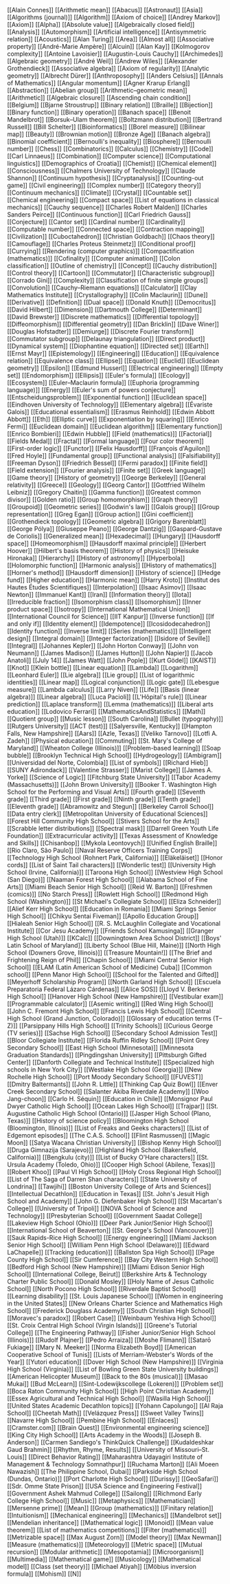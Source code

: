 [[Alain Connes]]
[[Arithmetic mean]]
[[Abacus]]
[[Astronaut]]
[[Asia]]
[[Algorithms (journal)]]
[[Algorithm]]
[[Axiom of choice]]
[[Andrey Markov]]
[[Axiom]]
[[Alpha]]
[[Absolute value]]
[[Algebraically closed field]]
[[Analysis]]
[[Automorphism]]
[[Artificial intelligence]]
[[Antisymmetric relation]]
[[Acoustics]]
[[Alan Turing]]
[[Area]]
[[Almost all]]
[[Associative property]]
[[André-Marie Ampère]]
[[Alcuin]]
[[Alan Kay]]
[[Kolmogorov complexity]]
[[Antoine Lavoisier]]
[[Augustin-Louis Cauchy]]
[[Archimedes]]
[[Algebraic geometry]]
[[André Weil]]
[[Andrew Wiles]]
[[Alexander Grothendieck]]
[[Associative algebra]]
[[Axiom of regularity]]
[[Analytic geometry]]
[[Albrecht Dürer]]
[[Anthroposophy]]
[[Anders Celsius]]
[[Annals of Mathematics]]
[[Angular momentum]]
[[Agner Krarup Erlang]]
[[Abstraction]]
[[Abelian group]]
[[Arithmetic–geometric mean]]
[[Arithmetic]]
[[Algebraic closure]]
[[Ascending chain condition]]
[[Belgium]]
[[Bjarne Stroustrup]]
[[Binary relation]]
[[Braille]]
[[Bijection]]
[[Binary function]]
[[Binary operation]]
[[Banach space]]
[[Benoit Mandelbrot]]
[[Borsuk–Ulam theorem]]
[[Boltzmann distribution]]
[[Bertrand Russell]]
[[Bill Schelter]]
[[Bioinformatics]]
[[Borel measure]]
[[Bilinear map]]
[[Beauty]]
[[Brownian motion]]
[[Bronze Age]]
[[Banach algebra]]
[[Binomial coefficient]]
[[Bernoulli's inequality]]
[[Biosphere]]
[[Bernoulli number]]
[[Chess]]
[[Combinatorics]]
[[Calculus]]
[[Chemistry]]
[[Code]]
[[Carl Linnaeus]]
[[Combination]]
[[Computer science]]
[[Computational linguistics]]
[[Demographics of Croatia]]
[[Chemist]]
[[Chemical element]]
[[Consciousness]]
[[Chalmers University of Technology]]
[[Claude Shannon]]
[[Continuum hypothesis]]
[[Cryptanalysis]]
[[Counting-out game]]
[[Civil engineering]]
[[Complex number]]
[[Category theory]]
[[Continuum mechanics]]
[[Climate]]
[[Crystal]]
[[Countable set]]
[[Chemical engineering]]
[[Compact space]]
[[List of equations in classical mechanics]]
[[Cauchy sequence]]
[[Charles Robert Malden]]
[[Charles Sanders Peirce]]
[[Continuous function]]
[[Carl Friedrich Gauss]]
[[Conjecture]]
[[Cantor set]]
[[Cardinal number]]
[[Cardinality]]
[[Computable number]]
[[Connected space]]
[[Contraction mapping]]
[[Civilization]]
[[Cuboctahedron]]
[[Christian Goldbach]]
[[Chaos theory]]
[[Camouflage]]
[[Charles Proteus Steinmetz]]
[[Conditional proof]]
[[Currying]]
[[Rendering (computer graphics)]]
[[Compactification (mathematics)]]
[[Cofinality]]
[[Computer animation]]
[[Colon classification]]
[[Outline of chemistry]]
[[Concept]]
[[Cauchy distribution]]
[[Control theory]]
[[Cartoon]]
[[Commutator]]
[[Characteristic subgroup]]
[[Corrado Gini]]
[[Complexity]]
[[Classification of finite simple groups]]
[[Convolution]]
[[Cauchy–Riemann equations]]
[[Calculator]]
[[Clay Mathematics Institute]]
[[Crystallography]]
[[Colin Maclaurin]]
[[Dune]]
[[Derivative]]
[[Definition]]
[[Dual space]]
[[Donald Knuth]]
[[Democritus]]
[[David Hilbert]]
[[Dimension]]
[[Dartmouth College]]
[[Determinant]]
[[David Brewster]]
[[Discrete mathematics]]
[[Differential topology]]
[[Diffeomorphism]]
[[Differential geometry]]
[[Dan Bricklin]]
[[Dave Winer]]
[[Douglas Hofstadter]]
[[Demiurge]]
[[Discrete Fourier transform]]
[[Commutator subgroup]]
[[Delaunay triangulation]]
[[Direct product]]
[[Dynamical system]]
[[Diophantine equation]]
[[Directed set]]
[[Earth]]
[[Ernst Mayr]]
[[Epistemology]]
[[Engineering]]
[[Education]]
[[Equivalence relation]]
[[Equivalence class]]
[[Ellipse]]
[[Equation]]
[[Euclid]]
[[Euclidean geometry]]
[[Epsilon]]
[[Edmund Husserl]]
[[Electrical engineering]]
[[Empty set]]
[[Endomorphism]]
[[Ellipsis]]
[[Euler's formula]]
[[Ecology]]
[[Ecosystem]]
[[Euler–Maclaurin formula]]
[[Euphoria (programming language)]]
[[Energy]]
[[Euler's sum of powers conjecture]]
[[Entscheidungsproblem]]
[[Exponential function]]
[[Euclidean space]]
[[Eindhoven University of Technology]]
[[Elementary algebra]]
[[Évariste Galois]]
[[Educational essentialism]]
[[Erasmus Reinhold]]
[[Edwin Abbott Abbott]]
[[Eth]]
[[Elliptic curve]]
[[Exponentiation by squaring]]
[[Enrico Fermi]]
[[Euclidean domain]]
[[Euclidean algorithm]]
[[Elementary function]]
[[Enrico Bombieri]]
[[Edwin Hubble]]
[[Field (mathematics)]]
[[Factorial]]
[[Fields Medal]]
[[Fractal]]
[[Formal language]]
[[Four color theorem]]
[[First-order logic]]
[[Functor]]
[[Felix Hausdorff]]
[[François d'Aguilon]]
[[Fred Hoyle]]
[[Fundamental group]]
[[Functional analysis]]
[[Falsifiability]]
[[Freeman Dyson]]
[[Friedrich Bessel]]
[[Fermi paradox]]
[[Finite field]]
[[Field extension]]
[[Fourier analysis]]
[[Finite set]]
[[Greek language]]
[[Game theory]]
[[History of geometry]]
[[George Berkeley]]
[[General relativity]]
[[Greece]]
[[Geology]]
[[Georg Cantor]]
[[Gottfried Wilhelm Leibniz]]
[[Gregory Chaitin]]
[[Gamma function]]
[[Greatest common divisor]]
[[Golden ratio]]
[[Group homomorphism]]
[[Graph theory]]
[[Groupoid]]
[[Geometric series]]
[[Godwin's law]]
[[Galois group]]
[[Group representation]]
[[Greg Egan]]
[[Group action]]
[[Gini coefficient]]
[[Grothendieck topology]]
[[Geometric algebra]]
[[Grigory Barenblatt]]
[[George Pólya]]
[[Giuseppe Peano]]
[[George Dantzig]]
[[Gaspard-Gustave de Coriolis]]
[[Generalized mean]]
[[Hexadecimal]]
[[Hungary]]
[[Hausdorff space]]
[[Homeomorphism]]
[[Hausdorff maximal principle]]
[[Herbert Hoover]]
[[Hilbert's basis theorem]]
[[History of physics]]
[[Heisuke Hironaka]]
[[Hierarchy]]
[[History of astronomy]]
[[Hyperbola]]
[[Holomorphic function]]
[[Harmonic analysis]]
[[History of mathematics]]
[[Horner's method]]
[[Hausdorff dimension]]
[[History of science]]
[[Hedge fund]]
[[Higher education]]
[[Harmonic mean]]
[[Harry Kroto]]
[[Institut des Hautes Études Scientifiques]]
[[Interpolation]]
[[Isaac Asimov]]
[[Isaac Newton]]
[[Immanuel Kant]]
[[Iran]]
[[Information theory]]
[[Iota]]
[[Irreducible fraction]]
[[Isomorphism class]]
[[Isomorphism]]
[[Inner product space]]
[[Isotropy]]
[[International Mathematical Union]]
[[International Council for Science]]
[[IIT Kanpur]]
[[Inverse function]]
[[If and only if]]
[[Identity element]]
[[Idempotence]]
[[Icosidodecahedron]]
[[Identity function]]
[[Inverse limit]]
[[Series (mathematics)]]
[[Intelligent design]]
[[Integral domain]]
[[Integer factorization]]
[[Isidore of Seville]]
[[Integral]]
[[Johannes Kepler]]
[[John Horton Conway]]
[[John von Neumann]]
[[James Madison]]
[[James Hutton]]
[[John Napier]]
[[Jacob Anatoli]]
[[July 14]]
[[James Watt]]
[[John Pople]]
[[Kurt Gödel]]
[[KAIST]]
[[Knot]]
[[Klein bottle]]
[[Linear equation]]
[[Lambda]]
[[Logarithm]]
[[Leonhard Euler]]
[[Lie algebra]]
[[Lie group]]
[[List of logarithmic identities]]
[[Linear map]]
[[Logical conjunction]]
[[Logic gate]]
[[Lebesgue measure]]
[[Lambda calculus]]
[[Larry Niven]]
[[Life]]
[[Basis (linear algebra)]]
[[Linear algebra]]
[[Luca Pacioli]]
[[L'Hôpital's rule]]
[[Linear prediction]]
[[Laplace transform]]
[[Lemma (mathematics)]]
[[Liberal arts education]]
[[Lodovico Ferrari]]
[[MathematicsAndStatistics]]
[[Math]]
[[Quotient group]]
[[Music lesson]]
[[South Carolina]]
[[Bullet (typography)]]
[[Rutgers University]]
[[ACT (test)]]
[[Salyersville, Kentucky]]
[[Hampton Falls, New Hampshire]]
[[Aars]]
[[Azle, Texas]]
[[Veliko Tarnovo]]
[[Lotfi A. Zadeh]]
[[Physical education]]
[[Commuting]]
[[St. Mary's College of Maryland]]
[[Wheaton College (Illinois)]]
[[Problem-based learning]]
[[Soap bubble]]
[[Brooklyn Technical High School]]
[[Hydrogeology]]
[[Ambigram]]
[[Universidad del Norte, Colombia]]
[[List of symbols]]
[[Richard Hieb]]
[[SUNY Adirondack]]
[[Valentine Strasser]]
[[Marist College]]
[[James A. Yorke]]
[[Science of Logic]]
[[Fitchburg State University]]
[[Tabor Academy (Massachusetts)]]
[[John Brown University]]
[[Booker T. Washington High School for the Performing and Visual Arts]]
[[Fourth grade]]
[[Seventh grade]]
[[Third grade]]
[[First grade]]
[[Ninth grade]]
[[Tenth grade]]
[[Eleventh grade]]
[[Abramowitz and Stegun]]
[[Berkeley Carroll School]]
[[Data entry clerk]]
[[Metropolitan University of Educational Sciences]]
[[Forest Hill Community High School]]
[[Stivers School for the Arts]]
[[Scrabble letter distributions]]
[[Spectral mask]]
[[Darrell Green Youth Life Foundation]]
[[Extracurricular activity]]
[[Texas Assessment of Knowledge and Skills]]
[[Chisanbop]]
[[Mykola Leontovych]]
[[Unified English Braille]]
[[Rio Claro, São Paulo]]
[[Naval Reserve Officers Training Corps]]
[[Technology High School (Rohnert Park, California)]]
[[Eläkeläiset]]
[[Honor cords]]
[[List of Saint Tail characters]]
[[Wonderlic test]]
[[University High School (Irvine, California)]]
[[Taroona High School]]
[[Westview High School (San Diego)]]
[[Naaman Forest High School]]
[[Alabama School of Fine Arts]]
[[Miami Beach Senior High School]]
[[Reid W. Barton]]
[[Freshmen (comics)]]
[[No Starch Press]]
[[Rowlett High School]]
[[Redmond High School (Washington)]]
[[St Michael's Collegiate School]]
[[Eliza Schneider]]
[[Alief Kerr High School]]
[[Education in Romania]]
[[Miami Springs Senior High School]]
[[Chikyu Sentai Fiveman]]
[[Apollo Education Group]]
[[Hialeah Senior High School]]
[[R. S. McLaughlin Collegiate and Vocational Institute]]
[[Cor Jesu Academy]]
[[Friends School Kamusinga]]
[[Granger High School (Utah)]]
[[KCalc]]
[[Downingtown Area School District]]
[[Boys' Latin School of Maryland]]
[[Liberty School (Blue Hill, Maine)]]
[[North High School (Downers Grove, Illinois)]]
[[Treasure Mountain!]]
[[The Brief and Frightening Reign of Phil]]
[[Chapin School]]
[[Miami Central Senior High School]]
[[ELAM (Latin American School of Medicine) Cuba]]
[[Common school]]
[[Penn Manor High School]]
[[School for the Talented and Gifted]]
[[Meyerhoff Scholarship Program]]
[[North Garland High School]]
[[Escuela Preparatoria Federal Lázaro Cárdenas]]
[[Alice SOS]]
[[Lloyd V. Berkner High School]]
[[Hanover High School (New Hampshire)]]
[[Vestibular exam]]
[[Programmable calculator]]
[[Asemic writing]]
[[Red Wing High School]]
[[John C. Fremont High School]]
[[Francis Lewis High School]]
[[Central High School (Grand Junction, Colorado)]]
[[Glossary of education terms (T–Z)]]
[[Parsippany Hills High School]]
[[Trinity Schools]]
[[Curious George (TV series)]]
[[Sachse High School]]
[[Secondary School Admission Test]]
[[Bloor Collegiate Institute]]
[[Florida Ruffin Ridley School]]
[[Point Grey Secondary School]]
[[East High School (Minnesota)]]
[[Minnesota Graduation Standards]]
[[Pingdingshan University]]
[[Pittsburgh Gifted Center]]
[[Danforth Collegiate and Technical Institute]]
[[Specialized high schools in New York City]]
[[Westlake High School (Georgia)]]
[[New Rochelle High School]]
[[Port Moody Secondary School]]
[[FUVEST]]
[[Dmitry Baltermants]]
[[John R. Little]]
[[Thinking Cap Quiz Bowl]]
[[Enver Creek Secondary School]]
[[Salanter Akiba Riverdale Academy]]
[[Woo Jang-choon]]
[[Carlo H. Séquin]]
[[Education in Chile]]
[[Monsignor Paul Dwyer Catholic High School]]
[[Ocean Lakes High School]]
[[Trajpar]]
[[St. Augustine Catholic High School (Ontario)]]
[[Jasper High School (Plano, Texas)]]
[[History of science policy]]
[[Bloomington High School (Bloomington, Illinois)]]
[[List of Freaks and Geeks characters]]
[[List of Edgemont episodes]]
[[The C.A.S. School]]
[[Flint Rasmussen]]
[[Magic Moon]]
[[Satya Wacana Christian University]]
[[Bishop Kenny High School]]
[[Druga Gimnazija (Sarajevo)]]
[[Highland High School (Bakersfield, California)]]
[[Bengkulu (city)]]
[[List of Bucky O'Hare characters]]
[[St. Ursula Academy (Toledo, Ohio)]]
[[Cooper High School (Abilene, Texas)]]
[[Robert Khoo]]
[[Paul VI High School]]
[[Holy Cross Regional High School]]
[[List of The Saga of Darren Shan characters]]
[[State University of Londrina]]
[[Tawjihi]]
[[Boston University College of Arts and Sciences]]
[[Intellectual Decathlon]]
[[Education in Texas]]
[[St. John's Jesuit High School and Academy]]
[[John G. Diefenbaker High School]]
[[St Macartan's College]]
[[University of Tripoli]]
[[NOVA School of Science and Technology]]
[[Presbyterian School]]
[[Government Saadat College]]
[[Lakeview High School (Ohio)]]
[[Deer Park Junior/Senior High School]]
[[International School of Beaverton]]
[[St. George's School (Vancouver)]]
[[Sauk Rapids-Rice High School]]
[[Energy engineering]]
[[Miami Jackson Senior High School]]
[[William Penn High School (Delaware)]]
[[Edward LaChapelle]]
[[Tracking (education)]]
[[Ballston Spa High School]]
[[Page County High School]]
[[Sir Cumference]]
[[Bay City Western High School]]
[[Bedford High School (New Hampshire)]]
[[Miami Edison Senior High School]]
[[International College, Beirut]]
[[Berkshire Arts & Technology Charter Public School]]
[[Donald Mosley]]
[[Holy Name of Jesus Catholic School]]
[[North Pocono High School]]
[[Riverdale Baptist School]]
[[Learning disability]]
[[St. Louis Japanese School]]
[[Women in engineering in the United States]]
[[New Orleans Charter Science and Mathematics High School]]
[[Frederick Douglass Academy]]
[[South Christian High School]]
[[Moravec's paradox]]
[[Robert Case]]
[[Weinbaum Yeshiva High School]]
[[St. Croix Central High School (Virgin Islands)]]
[[Greene's Tutorial College]]
[[The Engineering Pathway]]
[[Fisher Junior/Senior High School (Illinois)]]
[[Rudolf Plajner]]
[[Pedro Arraiza]]
[[Moshe Flimann]]
[[Satarō Fukiage]]
[[Mary N. Meeker]]
[[Norma Elizabeth Boyd]]
[[American Cooperative School of Tunis]]
[[Lists of Merriam-Webster's Words of the Year]]
[[Yutori education]]
[[Dover High School (New Hampshire)]]
[[Virginia High School (Virginia)]]
[[List of Bowling Green State University buildings]]
[[American Helicopter Museum]]
[[Back to the 80s (musical)]]
[[Masao Mukai]]
[[Bud McLearn]]
[[Sint-Lodewijkscollege (Lokeren)]]
[[Problem set]]
[[Boca Raton Community High School]]
[[High Point Christian Academy]]
[[Essex Agricultural and Technical High School]]
[[Wasilla High School]]
[[United States Academic Decathlon topics]]
[[Yohann Capolungo]]
[[Al Raja School]]
[[Cheetah Math]]
[[Velázquez Press]]
[[Sweet Valley Twins]]
[[Navarre High School]]
[[Pembine High School]]
[[Enlaces]]
[[Cramster.com]]
[[Brain Quest]]
[[Environmental engineering science]]
[[King City High School]]
[[Arts Academy in the Woods]]
[[Joseph B. Anderson]]
[[Carmen Sandiego's ThinkQuick Challenge]]
[[Kudaldeshkar Gaud Brahmin]]
[[Rhythm, Rhyme, Results]]
[[University of Missouri–St. Louis]]
[[Direct Behavior Rating]]
[[Maharashtra Udayagiri Institute of Management & Technology Somnathpur]]
[[Ruchama Marton]]
[[Ali Moeen Nawazish]]
[[The Philippine School, Dubai]]
[[Parkside High School (Dundas, Ontario)]]
[[Port Charlotte High School]]
[[Durissy]]
[[GeoSafari]]
[[Sdr. Omme State Prison]]
[[USA Science and Engineering Festival]]
[[Government Ashek Mahmud College]]
[[Sailong]]
[[Richmond Early College High School]]
[[Music]]
[[Metaphysics]]
[[Mathematician]]
[[Mersenne prime]]
[[Mean]]
[[Group (mathematics)]]
[[Finitary relation]]
[[Intuitionism]]
[[Mechanical engineering]]
[[Mechanics]]
[[Mandelbrot set]]
[[Mendelian inheritance]]
[[Mathematical logic]]
[[Monoid]]
[[Mean value theorem]]
[[List of mathematics competitions]]
[[Filter (mathematics)]]
[[Metrizable space]]
[[Max August Zorn]]
[[Model theory]]
[[Max Newman]]
[[Measure (mathematics)]]
[[Meteorology]]
[[Metric space]]
[[Mutual recursion]]
[[Modular arithmetic]]
[[Mesopotamia]]
[[Microorganism]]
[[Multimedia]]
[[Mathematical game]]
[[Musicology]]
[[Mathematical model]]
[[Class (set theory)]]
[[Michael Atiyah]]
[[Möbius inversion formula]]
[[Mohism]]
[[N]]
